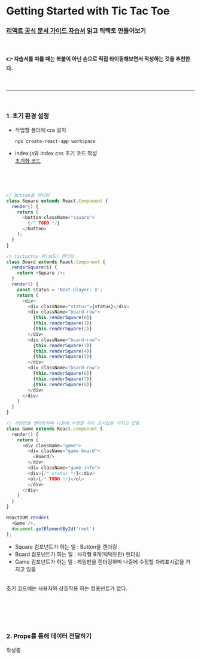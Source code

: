 # Getting Started with Tic Tac Toe

### [리액트 공식 문서 가이드 자습서](https://ko.reactjs.org/tutorial/tutorial.html) 읽고 틱택토 만들어보기
<br>

#### 👉 자습서를 따를 때는 복붙이 아닌 손으로 직접 타이핑해보면서 작성하는 것을 추천한다. 
<br>

---
<br>

### **1. 초기 환경 설정**
- 작업할 폴더에 cra 설치<br>

    ```npx create-react-app workspace```

- index.js와 index.css 초기 코드 작성<br> 
[초기화 코드](https://codepen.io/gaearon/pen/oWWQNa?editors=0010)

<br>
<br>

```javascript

// button을 렌더링
class Square extends React.Component {
  render() {
    return (
      <button className="square">
        {/* TODO */}
      </button>
    );
  }
}

// tictactoe 판(보드) 렌더링
class Board extends React.Component {
  renderSquare(i) {
    return <Square />;
  }
  render() {
    const status = 'Next player: X';
    return (
      <div>
        <div className="status">{status}</div>
        <div className="board-row">
          {this.renderSquare(0)}
          {this.renderSquare(1)}
          {this.renderSquare(2)}
        </div>
        <div className="board-row">
          {this.renderSquare(3)}
          {this.renderSquare(4)}
          {this.renderSquare(5)}
        </div>
        <div className="board-row">
          {this.renderSquare(6)}
          {this.renderSquare(7)}
          {this.renderSquare(8)}
        </div>
      </div>
    )
  }
}

// 게임판을 렌더링하며 나중에 수정할 자리 표시값을 가지고 있음
class Game extends React.component {
  render() {
    return (
      <div className="game">
        <div clasName="game-board">
          <Board/>
        </div>
        <div className="game-info">
        <div>{/* status */}</div>
        <ol>{/* TODO */}</ol>
        </div>
      </div>
    )
  }
}

ReactDOM.render(
  <Game />,
  document.getElementById('root')
);
```

- Square 컴포넌트가 하는 일 : Button을 렌더링
- Board 컴포넌트가 하는 일 : 사각형 9개(틱택토판) 렌더링
- Game 컴포넌트가 하는 일 : 게임판을 렌더링하며 나중에 수정할 자리표시값을 가지고 있음

<br>
초기 코드에는 사용자와 상호작용 하는 컴포넌트가 없다.

<br><br><br><br>

### **2. Props를 통해 데이터 전달하기**
작성중


